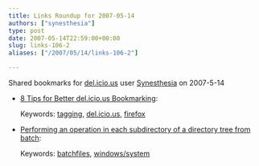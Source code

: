 ```yaml
---
title: Links Roundup for 2007-05-14
authors: ["synesthesia"]
type: post
date: 2007-05-14T22:59:00+00:00
slug: links-106-2 
aliases: ["/2007/05/14/links-106-2"]

---
```

Shared bookmarks for [del.icio.us][1] user  [Synesthesia][2] on 2007-5-14

  * [8 Tips for Better del.icio.us Bookmarking][3]:
  
    Keywords: [tagging][4], [del.icio.us][5], [firefox][6]
  * [Performing an operation in each subdirectory of a directory tree from batch][7]:
  
    Keywords: [batchfiles][8], [windows/system][9]

 [1]: https://del.icio.us/
 [2]: https://del.icio.us/synesthesia
 [3]: https://webworkerdaily.com/2007/05/10/8-tips-for-better-delicious-bookmarking "https://webworkerdaily.com/2007/05/10/8-tips-for-better-delicious-bookmarking"
 [4]: https://del.icio.us/synesthesia/tagging
 [5]: https://del.icio.us/synesthesia/del.icio.us
 [6]: https://del.icio.us/synesthesia/firefox
 [7]: https://blogs.msdn.com/oldnewthing/archive/2007/05/11/2532913.aspx "https://blogs.msdn.com/oldnewthing/archive/2007/05/11/2532913.aspx"
 [8]: https://del.icio.us/synesthesia/batchfiles
 [9]: https://del.icio.us/synesthesia/windows/system